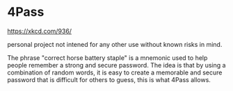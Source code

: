 # 4Pass
https://xkcd.com/936/

personal project not intened for any other use without known risks in mind.

The phrase "correct horse battery staple" is a mnemonic used to help people remember a strong and secure password. The idea is that by using a combination of random words, it is easy to create a memorable and secure password that is difficult for others to guess, this is what 4Pass allows.
